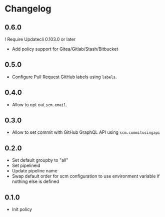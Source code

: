 # Changelog
## 0.6.0

! Require Updatecli 0.103.0 or later

* Add policy support for Gitea/Gitlab/Stash/Bitbucket

## 0.5.0

* Configure Pull Request GitHub labels using `labels`.

## 0.4.0

* Allow to opt out `scm.email`.

## 0.3.0

* Allow to set commit with GitHub GraphQL API using `scm.commitusingapi`

## 0.2.0

* Set default groupby to "all"
* Set pipelineid
* Update pipeline name
* Swap default order for scm configuration to use environment variable if nothing else is defined

## 0.1.0

* Init policy
